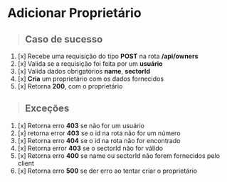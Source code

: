 # Adicionar Proprietário

> ## Caso de sucesso

1. [x] Recebe uma requisição do tipo **POST** na rota **/api/owners**
2. [x] Valida se a requisição foi feita por um **usuário**
3. [x] Valida dados obrigatórios **name**, **sectorId**
4. [x] **Cria** um proprietário com os dados fornecidos
5. [x] Retorna **200**, com o proprietário

> ## Exceções

1. [x] Retorna erro **403** se não for um usuário
2. [x] retorna error **403** se o id na rota não for um número
3. [x] Retorna erro **404** se o id na rota não for encontrado
4. [x] Retorna error **403** se o sectorId não for válido
5. [x] Retorna erro **400** se name ou sectorId não forem fornecidos pelo client
6. [x] Retorna erro **500** se der erro ao tentar criar o proprietário